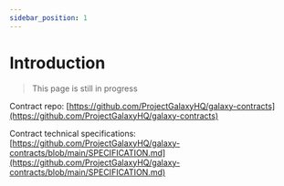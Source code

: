 ```yaml
---
sidebar_position: 1
---
```


# Introduction

> This page is still in progress

Contract repo: [https://github.com/ProjectGalaxyHQ/galaxy-contracts](https://github.com/ProjectGalaxyHQ/galaxy-contracts)

Contract technical specifications: [https://github.com/ProjectGalaxyHQ/galaxy-contracts/blob/main/SPECIFICATION.md](https://github.com/ProjectGalaxyHQ/galaxy-contracts/blob/main/SPECIFICATION.md)
